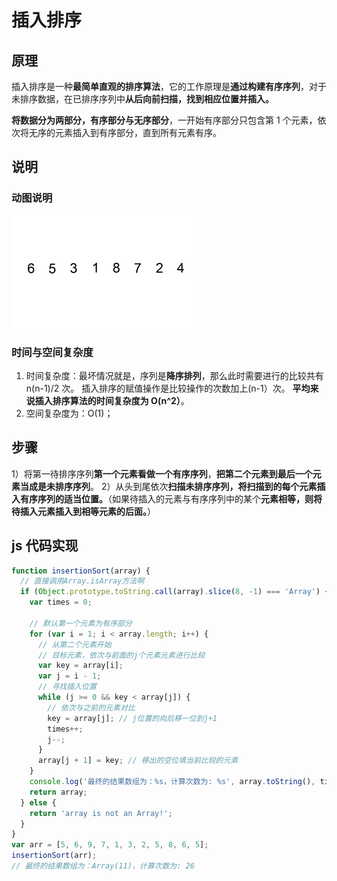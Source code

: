 # 插入排序

## 原理

插入排序是一种**最简单直观的排序算法**，它的工作原理是**通过构建有序序列**，对于未排序数据，在已排序序列中**从后向前扫描，找到相应位置并插入。**

**将数据分为两部分，有序部分与无序部分**，一开始有序部分只包含第 1 个元素，依次将无序的元素插入到有序部分，直到所有元素有序。

## 说明

### 动图说明

![插入排序](./imgs/插入排序.gif)

### 时间与空间复杂度

1. 时间复杂度：最坏情况就是，序列是**降序排列**，那么此时需要进行的比较共有 n(n-1)/2 次。 插入排序的赋值操作是比较操作的次数加上(n-1）次。 **平均来说插入排序算法的时间复杂度为 O(n^2）**。
2. 空间复杂度为：O(1)；

## 步骤

1）将第一待排序序列**第一个元素看做一个有序序列**，**把第二个元素到最后一个元素当成是未排序序列**。
2）从头到尾依次**扫描未排序序列，将扫描到的每个元素插入有序序列的适当位置。**（如果待插入的元素与有序序列中的某个**元素相等，则将待插入元素插入到相等元素的后面。**）

## js 代码实现

```js
function insertionSort(array) {
  // 直接调用Array.isArray方法啊
  if (Object.prototype.toString.call(array).slice(8, -1) === 'Array') {
    var times = 0;

    // 默认第一个元素为有序部分
    for (var i = 1; i < array.length; i++) {
      // 从第二个元素开始
      // 目标元素，依次与前面的j个元素元素进行比较
      var key = array[i];
      var j = i - 1;
      // 寻找插入位置
      while (j >= 0 && key < array[j]) {
        // 依次与之前的元素对比
        key = array[j]; // j位置的向后移一位到j+1
        times++;
        j--;
      }
      array[j + 1] = key; // 移出的空位填当前比较的元素
    }
    console.log('最终的结果数组为：%s，计算次数为: %s', array.toString(), times);
    return array;
  } else {
    return 'array is not an Array!';
  }
}
var arr = [5, 6, 9, 7, 1, 3, 2, 5, 8, 6, 5];
insertionSort(arr);
// 最终的结果数组为：Array(11)，计算次数为: 26
```

